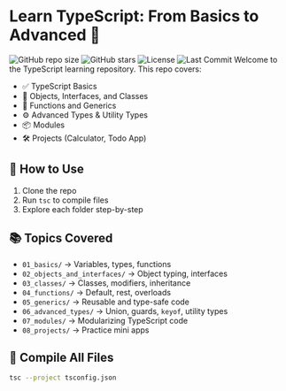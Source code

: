 # Learn TypeScript: From Basics to Advanced 🚀
![GitHub repo size](https://img.shields.io/github/repo-size/Kadry-jr/learn-typescript)
![GitHub stars](https://img.shields.io/github/stars/Kadry-jr/learn-typescript?style=social)
![License](https://img.shields.io/badge/license-MIT-blue)
![Last Commit](https://img.shields.io/github/last-commit/Kadry-jr/learn-typescript)
Welcome to  the TypeScript learning repository. This repo covers:

- ✅ TypeScript Basics
- 🧠 Objects, Interfaces, and Classes
- 🧰 Functions and Generics
- ⚙️ Advanced Types & Utility Types
- 📦 Modules
- 🛠️ Projects (Calculator, Todo App)

## 🧩 How to Use

1. Clone the repo
2. Run `tsc` to compile files
3. Explore each folder step-by-step

## 📚 Topics Covered

- `01_basics/` → Variables, types, functions
- `02_objects_and_interfaces/` → Object typing, interfaces
- `03_classes/` → Classes, modifiers, inheritance
- `04_functions/` → Default, rest, overloads
- `05_generics/` → Reusable and type-safe code
- `06_advanced_types/` → Union, guards, `keyof`, utility types
- `07_modules/` → Modularizing TypeScript code
- `08_projects/` → Practice mini apps

## 🔧 Compile All Files

```bash
tsc --project tsconfig.json
